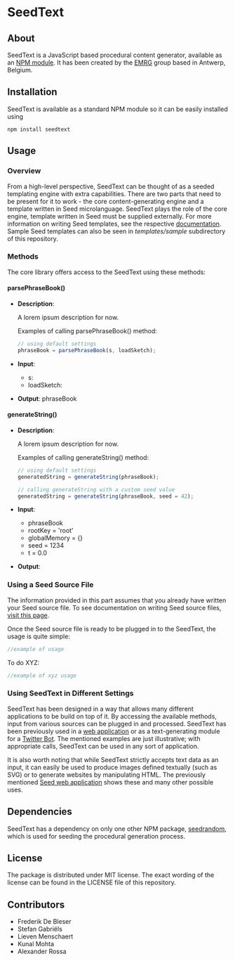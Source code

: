 # SeedText


## About

SeedText is a JavaScript based procedural content generator, available as an [NPM module](https://npmjs.com/package/seedtext). It has been created by the [EMRG](https://www.emrg.be/) group based in Antwerp, Belgium. 

## Installation

SeedText is available as a standard NPM module so it can be easily installed using

    npm install seedtext 

## Usage

### Overview

From a high-level perspective, SeedText can be thought of as a seeded templating engine with extra capabilities. There are two parts that need to be present for it to work - the core content-generating engine and a template written in Seed microlanguage.  SeedText plays the role of the core engine, template written in Seed must be supplied externally. For more information on writing Seed templates, see the respective [documentation](https://seed.emrg.be/docs). Sample Seed templates can also be seen in _templates/sample_ subdirectory of this repository.

### Methods

The core library offers access to the SeedText using these methods:

#### parsePhraseBook()

- **Description**:

  A lorem ipsum description for now.

  Examples of calling parsePhraseBook() method:

  ```javascript
  // using default settings
  phraseBook = parsePhraseBook(s, loadSketch);
  ```

- **Input**: 
  - s: 
  - loadSketch:

- **Output**: phraseBook 

#### generateString()

- **Description**:

  A lorem ipsum description for now.

  Examples of calling generateString() method:

  ```javascript
  // using default settings
  generatedString = generateString(phraseBook);

  // calling generateString with a custom seed value
  generatedString = generateString(phraseBook, seed = 42);
  ```

- **Input**: 
  - phraseBook 
  - rootKey = 'root'
  - globalMemory = {}
  - seed = 1234
  - t = 0.0

- **Output**:

### Using a Seed Source File

The information provided in this part assumes that you already have written your Seed source file. To see documentation on writing Seed source files, [visit this page](https://seed.emrg.be/docs). 

Once the Seed source file is ready to be plugged in to the SeedText, the usage is quite simple:

```javascript
//example of usage
```
To do XYZ:

```javascript
//example of xyz usage
```

### Using SeedText in Different Settings

SeedText has been designed in a way that allows many different applications to be build on top of it. By accessing the available methods, input from various sources can be plugged in and processed. SeedText has been previously used in a [web application](https://seed.emrg.be/) or as a text-generating module for a [Twitter Bot](https://github.com/clips/gsoc2018/tree/master/twitter-bot). The mentioned examples are just illustrative; with appropriate calls, SeedText can be used in any sort of application.

It is also worth noting that while SeedText strictly accepts text data as an input, it can easily be used to produce images defined textually (such as SVG) or to generate websites by manipulating HTML. The previously mentioned [Seed web application](https://seed.emrg.be/) shows these and many other possible uses. 

## Dependencies

SeedText has a dependency on only one other NPM package, [seedrandom](https://www.npmjs.com/package/seedrandom), which is used for seeding the procedural generation process. 

## License

The package is distributed under MIT license.  The exact wording of the license can be found in the LICENSE file of this repository. 

## Contributors

- Frederik De Bleser
- Stefan Gabriëls
- Lieven Menschaert
- Kunal Mohta
- Alexander Rossa
